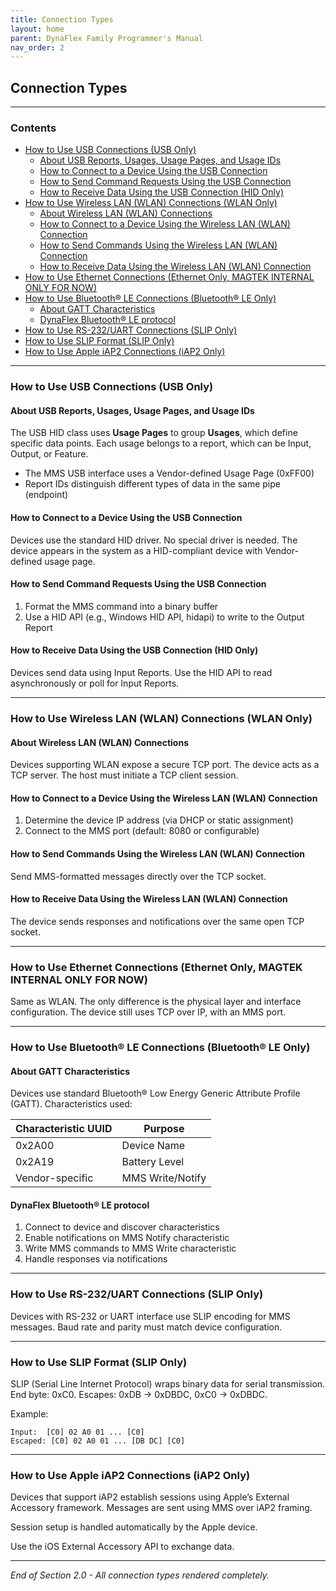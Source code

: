 ```yaml
---
title: Connection Types
layout: home
parent: DynaFlex Family Programmer's Manual
nav_order: 2
---
```

## Connection Types

---

### Contents


  - [How to Use USB Connections (USB Only)](#how-to-use-usb-connections-usb-only)
    - [About USB Reports, Usages, Usage Pages, and Usage IDs](#about-usb-reports-usages-usage-pages-and-usage-ids)
    - [How to Connect to a Device Using the USB Connection](#how-to-connect-to-a-device-using-the-usb-connection)
    - [How to Send Command Requests Using the USB Connection](#how-to-send-command-requests-using-the-usb-connection)
    - [How to Receive Data Using the USB Connection (HID Only)](#how-to-receive-data-using-the-usb-connection-hid-only)
  - [How to Use Wireless LAN (WLAN) Connections (WLAN Only)](#how-to-use-wireless-lan-wlan-connections-wlan-only)
    - [About Wireless LAN (WLAN) Connections](#about-wireless-lan-wlan-connections)
    - [How to Connect to a Device Using the Wireless LAN (WLAN) Connection](#how-to-connect-to-a-device-using-the-wireless-lan-wlan-connection)
    - [How to Send Commands Using the Wireless LAN (WLAN) Connection](#how-to-send-commands-using-the-wireless-lan-wlan-connection)
    - [How to Receive Data Using the Wireless LAN (WLAN) Connection](#how-to-receive-data-using-the-wireless-lan-wlan-connection)
  - [How to Use Ethernet Connections (Ethernet Only, MAGTEK INTERNAL ONLY FOR NOW)](#how-to-use-ethernet-connections-ethernet-only-magtek-internal-only-for-now)
  - [How to Use Bluetooth® LE Connections (Bluetooth® LE Only)](#how-to-use-bluetooth-le-connections-bluetooth-le-only)
    - [About GATT Characteristics](#about-gatt-characteristics)
    - [DynaFlex Bluetooth® LE protocol](#dynaflex-bluetooth-le-protocol)
  - [How to Use RS-232/UART Connections (SLIP Only)](#how-to-use-rs-232uart-connections-slip-only)
  - [How to Use SLIP Format (SLIP Only)](#how-to-use-slip-format-slip-only)
  - [How to Use Apple iAP2 Connections (iAP2 Only)](#how-to-use-apple-iap2-connections-iap2-only)

---

### How to Use USB Connections (USB Only)

#### About USB Reports, Usages, Usage Pages, and Usage IDs

The USB HID class uses **Usage Pages** to group **Usages**, which define specific data points. Each usage belongs to a report, which can be Input, Output, or Feature.

- The MMS USB interface uses a Vendor-defined Usage Page (0xFF00)
- Report IDs distinguish different types of data in the same pipe (endpoint)

#### How to Connect to a Device Using the USB Connection

Devices use the standard HID driver. No special driver is needed. The device appears in the system as a HID-compliant device with Vendor-defined usage page.

#### How to Send Command Requests Using the USB Connection

1. Format the MMS command into a binary buffer
2. Use a HID API (e.g., Windows HID API, hidapi) to write to the Output Report

#### How to Receive Data Using the USB Connection (HID Only)

Devices send data using Input Reports. Use the HID API to read asynchronously or poll for Input Reports.

---

### How to Use Wireless LAN (WLAN) Connections (WLAN Only)

#### About Wireless LAN (WLAN) Connections

Devices supporting WLAN expose a secure TCP port. The device acts as a TCP server. The host must initiate a TCP client session.

#### How to Connect to a Device Using the Wireless LAN (WLAN) Connection

1. Determine the device IP address (via DHCP or static assignment)
2. Connect to the MMS port (default: 8080 or configurable)

#### How to Send Commands Using the Wireless LAN (WLAN) Connection

Send MMS-formatted messages directly over the TCP socket.

#### How to Receive Data Using the Wireless LAN (WLAN) Connection

The device sends responses and notifications over the same open TCP socket.

---

### How to Use Ethernet Connections (Ethernet Only, MAGTEK INTERNAL ONLY FOR NOW)

Same as WLAN. The only difference is the physical layer and interface configuration. The device still uses TCP over IP, with an MMS port.

---

### How to Use Bluetooth® LE Connections (Bluetooth® LE Only)

#### About GATT Characteristics

Devices use standard Bluetooth® Low Energy Generic Attribute Profile (GATT). Characteristics used:

| Characteristic UUID | Purpose               |
|--------------------|-----------------------|
| 0x2A00             | Device Name           |
| 0x2A19             | Battery Level         |
| Vendor-specific    | MMS Write/Notify      |

#### DynaFlex Bluetooth® LE protocol

1. Connect to device and discover characteristics
2. Enable notifications on MMS Notify characteristic
3. Write MMS commands to MMS Write characteristic
4. Handle responses via notifications

---

### How to Use RS-232/UART Connections (SLIP Only)

Devices with RS-232 or UART interface use SLIP encoding for MMS messages. Baud rate and parity must match device configuration.

---

### How to Use SLIP Format (SLIP Only)

SLIP (Serial Line Internet Protocol) wraps binary data for serial transmission. End byte: 0xC0. Escapes: 0xDB → 0xDBDC, 0xC0 → 0xDBDC.

Example:

```
Input:  [C0] 02 A0 01 ... [C0]
Escaped: [C0] 02 A0 01 ... [DB DC] [C0]
```

---

### How to Use Apple iAP2 Connections (iAP2 Only)

Devices that support iAP2 establish sessions using Apple’s External Accessory framework. Messages are sent using MMS over iAP2 framing.

Session setup is handled automatically by the Apple device.

Use the iOS External Accessory API to exchange data.

---

_End of Section 2.0 - All connection types rendered completely._
